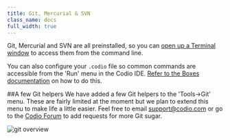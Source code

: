 ```yaml
---
title: Git, Mercurial & SVN
class_name: docs
full_width: true
---
```


Git, Mercurial and SVN are all preinstalled, so you can [open up a Terminal window](/docs/boxes/terminal/) to access them from the command line.

You can also configure your `.codio` file so common commands are accessible from the 'Run' menu in the Codio IDE. [Refer to the Boxes documentation](/docs/boxes/runmenu/) on how to do this.

##A few Git helpers
We have added a few Git helpers to the 'Tools->Git' menu. These are fairly limited at the moment but we plan to extend this menu to make life a little easier. Feel free to email support@codio.com or go to the [Codio Forum](http://forum.codio.com) to add requests for more Git sugar.

![git overview](/img/docs/git-overview.png)